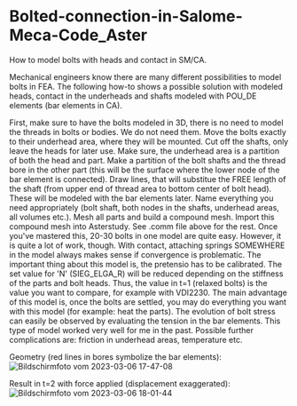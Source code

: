 # Bolted-connection-in-Salome-Meca-Code_Aster
How to model bolts with heads and contact in SM/CA.

Mechanical engineers know there are many different possibilities to model bolts in FEA. The following how-to shows a possible solution with modeled heads, contact in the underheads and shafts modeled with POU_DE elements (bar elements in CA).

First, make sure to have the bolts modeled in 3D, there is no need to model the threads in bolts or bodies. We do not need them. Move the bolts exactly to their underhead area, where they will be mounted.
Cut off the shafts, only leave the heads for later use. Make sure, the underhead area is a partition of both the head and part. Make a partition of the bolt shafts and the thread bore in the other part (this will be the surface where the lower node of the bar element is connected).
Draw lines, that will substitue the FREE length of the shaft (from upper end of thread area to bottom center of bolt head). These will be modeled with the bar elements later. Name everything you need appropriately (bolt shaft, both nodes in the shafts, underhead areas, all volumes etc.).
Mesh all parts and build a compound mesh.
Import this compound mesh into Asterstudy. See .comm file above for the rest. Once you've mastered this, 20-30 bolts in one model are quite easy. However, it is quite a lot of work, though. With contact, attaching springs SOMEWHERE in the model always makes sense if convergence is problematic.
The important thing about this model is, the pretensio has to be calibrated. The set value for 'N' (SIEG_ELGA_R) will be reduced depending on the stiffness of the parts and bolt heads. Thus, the value in t=1 (relaxed bolts) is the value you want to compare, for example with VDI2230. The main advantage of this model is, once the bolts are settled, you may do everything you want with this model (for example: heat the parts). The evolution of bolt stress can easily be observed by evaluating the tension in the bar elements.
This type of model worked very well for me in the past. Possible further complications are: friction in underhead areas, temperature etc.

Geometry (red lines in bores symbolize the bar elements):
![Bildschirmfoto vom 2023-03-06 17-47-08](https://user-images.githubusercontent.com/89903493/223176032-447b4762-642d-457b-b3a8-c49954ace546.png)

Result in t=2 with force applied (displacement exaggerated):
![Bildschirmfoto vom 2023-03-06 18-01-44](https://user-images.githubusercontent.com/89903493/223179685-85d8af51-ca0e-419d-b5dd-f5ef0c5f2b58.png)
